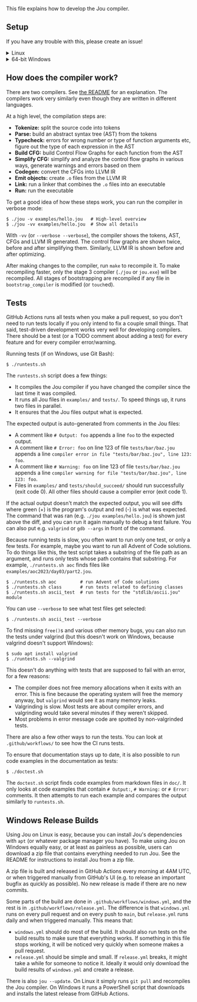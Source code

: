 This file explains how to develop the Jou compiler.


## Setup

If you have any trouble with this, please create an issue!

<details> <summary>Linux</summary>

Following the [instructions in the README](README.md#setup) is enough.

To edit the C code, you can use any editor that uses `clangd`.
The `make` command creates a file `compile_flags.txt`
to help `clangd` find the LLVM header files.

</details>

<details> <summary>64-bit Windows</summary>

1. Download and install Git from [Git's website](https://git-scm.com/download/win) if you don't have it already.
2. Open Git Bash from the start menu.
    **You must use Git Bash** for running bash scripts such as `windows_setup.sh` and `runtests.sh`.
3. Clone the project with the command prompt:
    ```
    cd Desktop
    git clone https://github.com/Akuli/jou
    ```
    You can put the project anywhere. The above command places it on the desktop.
4. Run a script that does the rest of the setup for you:
    ```
    cd jou
    ./windows_setup.sh
    ```
    If you have a slow internet connection
    and it takes a long time for `windows_setup.sh` to download mingw64,
    you can instead run `./windows_setup.sh --small`.
    This way it uses `mingw64-small.zip`,
    which is just like the usual mingw64, but with many large files deleted to make it smaller.
    I created it locally on my computer.
    If you don't want to trust it, you can run `windows_setup.sh` without `--small`
    or look at how `.github/workflows/windows.yml` compares `mingw64-small.zip` to the original `mingw64.zip`.
5. Compile Jou:
    ```
    source activate
    mingw32-make
    ```
    The `source activate` command adds `C:\Users\YourName\Desktop\jou\mingw64\bin` to your PATH,
    where `C:\Users\YourName\Desktop` is the folder where you cloned Jou.
    If you don't want to run it every time you open a Git Bash window to work on Jou,
    you can instead add it to your PATH permanently with Control Panel.
    When you run `mingw32-make` for the first time, it [bootstraps Jou from Git history](README.md#bootstrapping).
6. Compile and run hello world:
    ```
    ./jou.exe examples/hello.jou
    ```
    You should see `Hello World` printed.
    If you instead get errors about missing DLL files, run `source activate` first.
    The Jou compiler depends on DLLs in `mingw64\bin`,
    so `mingw64\bin` must be in PATH when running it.
7. Run tests:
    ```
    ./runtests.sh
    ```

</details>


## How does the compiler work?

There are two compilers. See [the README](README.md#compilers) for an explanation.
The compilers work very similarly even though they are written in different languages.

At a high level, the compilation steps are:
- **Tokenize:** split the source code into tokens
- **Parse:** build an abstract syntax tree (AST) from the tokens
- **Typecheck:** errors for wrong number or type of function arguments etc, figure out the type of each expression in the AST
- **Build CFG:** build Control Flow Graphs for each function from the AST
- **Simplify CFG:** simplify and analyze the control flow graphs in various ways, generate warnings and errors based on them
- **Codegen:** convert the CFGs into LLVM IR
- **Emit objects:** create `.o` files from the LLVM IR
- **Link:** run a linker that combines the `.o` files into an executable
- **Run:** run the executable

To get a good idea of how these steps work,
you can run the compiler in verbose mode:

```
$ ./jou -v examples/hello.jou   # High-level overview
$ ./jou -vv examples/hello.jou  # Show all details
```

With `-vv` (or `--verbose --verbose`), the compiler shows
the tokens, AST, CFGs and LLVM IR generated.
The control flow graphs are shown twice, before and after simplifying them.
Similarly, LLVM IR is shown before and after optimizing.

After making changes to the compiler, run `make` to recompile it.
To make recompiling faster, only the stage 3 compiler (`./jou` or `jou.exe`)
will be recompiled.
All stages of bootstrapping are recompiled if any file in `bootstrap_compiler` is modified (or `touch`ed).


## Tests

GitHub Actions runs all tests when you make a pull request,
so you don't need to run tests locally if you only intend to fix a couple small things.
That said, test-driven development works very well for developing compilers.
There should be a test (or a TODO comment about adding a test)
for every feature and for every compiler error/warning.

Running tests (if on Windows, use Git Bash):

```
$ ./runtests.sh
```

The `runtests.sh` script does a few things:
- It compiles the Jou compiler if you have changed the compiler since the last time it was compiled.
- It runs all Jou files in `examples/` and `tests/`. To speed things up, it runs two files in parallel.
- It ensures that the Jou files output what is expected.

The expected output is auto-generated from comments in the Jou files:

- A comment like `# Output: foo` appends a line `foo` to the expected output.
- A comment like `# Error: foo` on line 123 of file `tests/bar/baz.jou` appends a line
    `compiler error in file "tests/bar/baz.jou", line 123: foo`.
- A comment like `# Warning: foo` on line 123 of file `tests/bar/baz.jou` appends a line
    `compiler warning for file "tests/bar/baz.jou", line 123: foo`.
- Files in `examples/` and `tests/should_succeed/` should run successfully (exit code 0).
    All other files should cause a compiler error (exit code 1).

If the actual output doesn't match the expected output, you will see diffs where
green (+) is the program's output and red (-) is what was expected.
The command that was ran (e.g. `./jou examples/hello.jou`) is shown just above the diff,
and you can run it again manually to debug a test failure.
You can also put e.g. `valgrind` or `gdb --args` in front of the command.

Because running tests is slow, you often want to run only one test, or only a few tests.
For example, maybe you want to run all Advent of Code solutions.
To do things like this, the test script takes a substring of the file path as an argument,
and runs only tests whose path contains that substring.
For example, `./runtests.sh aoc` finds files like `examples/aoc2023/day03/part2.jou`.

```
$ ./runtests.sh aoc         # run Advent of Code solutions
$ ./runtests.sh class       # run tests related to defining classes
$ ./runtests.sh ascii_test  # run tests for the "stdlib/ascii.jou" module
```

You can use `--verbose` to see what test files get selected:

```
$ ./runtests.sh ascii_test --verbose
```

To find missing `free()`s and various other memory bugs,
you can also run the tests under valgrind
(but this doesn't work on Windows, because valgrind doesn't support Windows):

```
$ sudo apt install valgrind
$ ./runtests.sh --valgrind
```

This doesn't do anything with tests that are supposed to fail with an error, for a few reasons:
- The compiler does not free memory allocations when it exits with an error.
    This is fine because the operating system will free the memory anyway,
    but `valgrind` would see it as many memory leaks.
- Valgrinding is slow. Most tests are about compiler errors,
    and valgrinding would take several minutes if they weren't skipped.
- Most problems in error message code are spotted by non-valgrinded tests.

There are also a few other ways to run the tests.
You can look at `.github/workflows/` to see how the CI runs tests.

To ensure that documentation stays up to date,
it is also possible to run code examples in the documentation as tests:

```
$ ./doctest.sh
```

The `doctest.sh` script finds code examples from markdown files in `doc/`.
It only looks at code examples that contain `# Output:`, `# Warning:` or `# Error:` comments.
It then attempts to run each example and compares the output similarly to `runtests.sh`.


## Windows Release Builds

Using Jou on Linux is easy,
because you can install Jou's dependencies with `apt` (or whatever package manager you have).
To make using Jou on Windows equally easy, or at least as painless as possible,
users can download a zip file that contains everything needed to run Jou.
See the README for instructions to install Jou from a zip file.

A zip file is built and released in GitHub Actions every morning at 4AM UTC,
or when triggered manually from GitHub's UI
(e.g. to release an important bugfix as quickly as possible).
No new release is made if there are no new commits.

Some parts of the build are done in `.github/workflows/windows.yml`,
and the rest is in `.github/workflows/release.yml`.
The difference is that `windows.yml` runs on every pull request and on every push to `main`,
but `release.yml` runs daily and when triggered manually.
This means that:
- `windows.yml` should do most of the build.
    It should also run tests on the build results to make sure that everything works.
    If something in this file stops working, it will be noticed very quickly when someone makes a pull request.
- `release.yml` should be simple and small.
    If `release.yml` breaks, it might take a while for someone to notice it.
    Ideally it would only download the build results of `windows.yml` and create a release.

There is also `jou --update`.
On Linux it simply runs `git pull` and recompiles the Jou compiler.
On Windows it runs a PowerShell script that downloads and installs the latest release from GitHub Actions.
